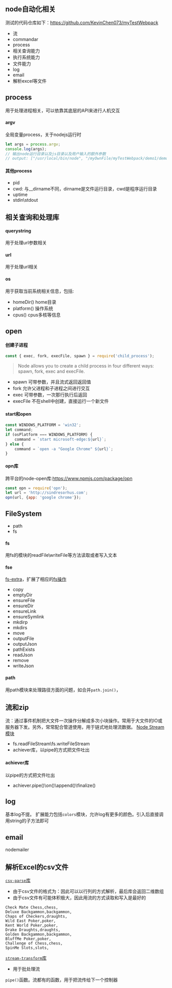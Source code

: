 ## node自动化相关

测试的代码仓库如下：https://github.com/KevinChen073/myTestWebpack

- 流
- commandar
- process
- 相关查询能力
- 执行系统能力
- 文件能力
- log
- email
- 解析excel等文件


## process
用于处理进程相关，可以依靠其底层的API来进行人机交互
#### argv
全局变量process，关于nodejs运行时
``` javascript
let args = process.argv;
console.log(args);
// 输出node运行目录以及js目录以及用户输入的额外参数
// output: ["/usr/local/bin/node", "/myOwnFile/myTestWebpack/demo1/demoProcess.js"]
```

#### 其他process
- pid
- cwd: 与__dirname不同，dirname是文件运行目录，cwd是程序运行目录
- uptime
- stdin\stdout

## 相关查询和处理库

#### querystring
用于处理url参数相关

#### url
用于处理url相关

#### os
用于获取当前系统相关信息，包括:
- homeDir() home目录
- platform() 操作系统
- cpus() cpus多核等信息

## open
#### 创建子进程
``` javascript
const { exec, fork, execFile, spawn } = require('child_process');
```
> Node allows you to create a child process in four different ways: spawn, fork, exec and execFile.
- spawn 可带参数，并且流式返回返回值
- fork 允许父进程和子进程之间进行交互
- exec 可带参数，一次那行执行后返回
- execFile 不在shell中创建，直接运行一个新文件

#### start和open
``` javascript
const WINDOWS_PLATFORM = 'win32';
let command;
if (osPlatform === WINDOWS_PLATFORM) {
    command = `start microsoft-edge:${url}`;
} else {
    command = `open -a "Google Chrome" ${url}`;
}
```

#### opn库
跨平台的node-open库:https://www.npmjs.com/package/opn
``` javascript
const opn = require('opn');
let url = 'http://sindresorhus.com';
opn(url, {app: 'google chrome'});
```

## FileSystem

- path
- fs

#### fs
用fs的模块的readFile\writeFile等方法读取或者写入文本

#### fse
[fs-extra](https://www.npmjs.com/package/fs-extra)，扩展了相应的[fs操作](https://www.jianshu.com/p/d6990a03d610)
- copy
- emptyDir
- ensureFile
- ensureDir
- ensureLink
- ensureSymlink
- mkdirp
- mkdirs
- move
- outputFile
- outputJson
- pathExists
- readJson
- remove
- writeJson

#### path
用path模块来处理路径方面的问题，如合并`path.join()`，

## 流和zip

流：通过事件机制把大文件一次操作分解成多次小块操作。常用于大文件的IO或服务器下发。另外，常常配合管道使用，用于链式地处理流数据。
[Node Stream模块](https://blog.csdn.net/WuLex/article/details/79710934)

- fs.readFileStream\fs.writeFileStream
- achiever库，以pipe的方式把文件吐出
#### achiever库
以pipe的方式把文件吐出
- achiever.pipe()\on()\append()\finalize()

## log
基本log不提。
扩展能力包括`colors`模块，允许log有更多的颜色。引入后直接调用string的子方法即可

## email
nodemailer

## 解析Excel的csv文件
[`csv-parse`库](https://csv.js.org/parse/api/)
- 由于csv文件的格式为：因此可以以行列的方式解析，最后库会返回二维数组
- 由于csv文件有可能体积极大，因此用流的方式读取和写入是最好的
```
Check Mate Chess,chess,
Deluxe Backgammon,backgammon,
Chaps of Checkers,draughts,
Wild East Poker,poker,
Kent World Poker,poker,
Drake Draughts,draughts,
Golden Backgammon,backgammon,
BluffMe Poker,poker,
Challenge of Chess,chess,
SpinMe Slots,slots,
```

[`stream-transform`库](https://www.npmjs.com/package/stream-transform)
- 用于批处理流

`pipe()`函数。流都有的函数，用于把流传给下一个控制器